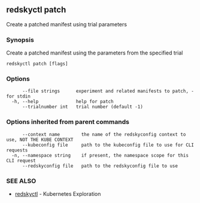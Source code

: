 ## redskyctl patch

Create a patched manifest using trial parameters

### Synopsis

Create a patched manifest using the parameters from the specified trial

```
redskyctl patch [flags]
```

### Options

```
      --file strings      experiment and related manifests to patch, - for stdin
  -h, --help              help for patch
      --trialnumber int   trial number (default -1)
```

### Options inherited from parent commands

```
      --context name        the name of the redskyconfig context to use, NOT THE KUBE CONTEXT
      --kubeconfig file     path to the kubeconfig file to use for CLI requests
  -n, --namespace string    if present, the namespace scope for this CLI request
      --redskyconfig file   path to the redskyconfig file to use
```

### SEE ALSO

* [redskyctl](redskyctl.md)	 - Kubernetes Exploration

